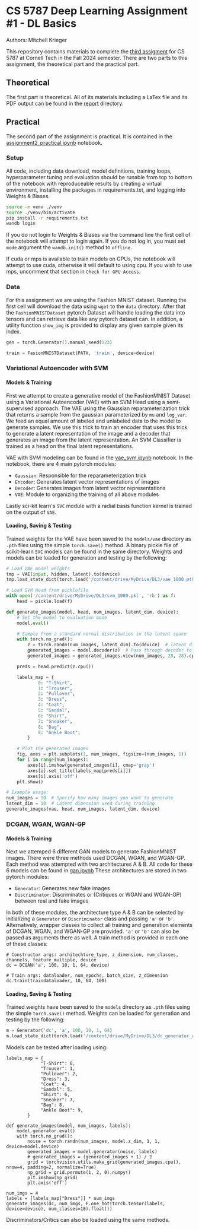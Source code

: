 # CS 5787 Deep Learning Assignment #1 - DL Basics

Authors: Mitchell Krieger

This repository contains materials to complete the [third assigment](./CS%205787%20-%20EX%203.pdf) for CS 5787 at Cornell Tech in the Fall 2024 semester. There are two parts to this assignment, the theoretical part and the practical part. 

## Theoretical

The first part is theoretical. All of its materials including a LaTex file and its PDF output can be found in the [report](./report/) directory.

## Practical

The second part of the assignment is practical. It is contained in the [assignment2_practical.ipynb](./assignment2_practical.ipynb) notebook. 

### Setup
All code, including data download, model definitions, training loops, hyperparameter tuning and evaluation should be runable from top to bottom of the notebook with reproduceable results by creating a virtual environment, installing the packages in requirements.txt, and logging into Weights & Biases.

```bash
source -m venv ./venv
source ./venv/bin/activate
pip install -r requirements.txt
wandb login
```

If you do not login to Weights & Biases via the command line the first cell of the notebook will attempt to login again. If you do not log in, you must set `mode` argument the `wandb.init()` method to `offline`. 

If cuda or mps is available to train models on GPUs, the notebook will attempt to use cuda, otherwise it will default to using cpu. If you wish to use mps, uncomment that section in `Check for GPU Access`.

### Data

For this assignment we are using the Fashion MNIST dataset. Running the first cell will download the data using `wget` to the `data` directory. After that the `FashionMNISTDataset` pytorch Dataset will handle loading the data into tensors and can retrieve data like any pytorch dataset can. In addition, a utility function `show_img` is provided to display any given sample given its index. 

```python
gen = torch.Generator().manual_seed(123)

train = FasionMNISTDataset(PATH, 'train', device=device)
```

### Variational Autoencoder with SVM

#### Models & Training

First we attempt to create a generative model of the FashionMNIST Dataset using a Variational Autoencoder (VAE) with an SVM Head using a semi-supervised approach. The VAE using the Gaussian reparameterization trick that returns a sample from the gaussian parameterized by `mu` and `log_var`. We feed an equal amount of labeled and unlabeled data to the model to generate samples. We use this trick to train an encoder that uses this trick to generate a latent representation of the image and a decoder that generates an image from the latent representation. An SVM Classifier is trained as a head on the final latent representations. 

VAE with SVM modeling can be found in the [vae_svm.ipynb](./vae_svm.ipynb) notebook. In the notebook, there are 4 main pytorch modules:
- `Gaussian`: Responsible for the reparameterization trick
- `Encoder`: Generates latent vector representations of images
- `Decoder`: Generates images from latent vector representations
- `VAE`: Module to organizing the training of all above modules

Lastly sci-kit learn's `SVC` module with a radial basis function kernel is trained on the output of `VAE`.

#### Loading, Saving & Testing

Trained weights for the VAE have been saved to the `models/vae` directory as `.pth` files using the simple `torch.save()` method. A binary pickle file of scikit-learn `SVC` models can be found in the same directory. Weights and models can be loaded for generation and testing by the following:

```python
# Load VAE model weights
tmp = VAE(input, hidden, latent).to(device)
tmp.load_state_dict(torch.load('/content/drive/MyDrive/DL3/vae_1000.pth'))

# Load SVM Head from picklefile
with open('/content/drive/MyDrive/DL3/svm_1000.pkl', 'rb') as f:
    head = pickle.load(f)

def generate_images(model, head, num_images, latent_dim, device):
    # Set the model to evaluation mode
    model.eval()

    # Sample from a standard normal distribution in the latent space
    with torch.no_grad():
        z = torch.randn(num_images, latent_dim).to(device)  # latent_dim is the size of the latent vector
        generated_images = model.decoder(z)  # Pass through decoder to get reconstructed images
        generated_images = generated_images.view(num_images, 28, 28).cpu()  # Reshape and move to CPU

    preds = head.predict(z.cpu())

    labels_map = {
            0: "T-Shirt",
            1: "Trouser",
            2: "Pullover",
            3: "Dress",
            4: "Coat",
            5: "Sandal",
            6: "Shirt",
            7: "Sneaker",
            8: "Bag",
            9: "Ankle Boot",
        }

    # Plot the generated images
    fig, axes = plt.subplots(1, num_images, figsize=(num_images, 1))
    for i in range(num_images):
        axes[i].imshow(generated_images[i], cmap='gray')
        axes[i].set_title(labels_map[preds[i]])
        axes[i].axis('off')
    plt.show()

# Example usage:
num_images = 10  # Specify how many images you want to generate
latent_dim = 10  # Latent dimension used during training
generate_images(vae, head, num_images, latent_dim, device)
```



### DCGAN, WGAN, WGAN-GP

#### Models & Training

Next we attemped 6 different GAN models to generate FashionMNIST images. There were three methods used DCGAN, WGAN, and WGAN-GP. Each method was attempted with two architectures A & B. All code for these 6 models can be found in [gan.ipynb](./gan.ipynb) These architectures are stored in two pytorch modules:
- `Generator`: Generates new fake images
- `Discriminator`: Discriminates or (Critiques or WGAN and WGAN-GP) between real and fake images

In both of these modules, the architecture type A & B can be selected by initializing a `Generator` or `Discriminator` class and passing `'a'` or `'b'`. Alternatively, wrapper classes to collect all training and generation elements of DCGAN, WGAN, and WGAN-GP are provided. `'a'` or `'b'` can also be passed as arguments there as well. A train method is provided in each one of these classes:

```
# Constructor args: architechture_type, z_dimension, num_classes, channels, feature_multiple, device
dc = DCGAN('a', 100, 10, 1, 64, device)

# Train args: dataloader, num_epochs, batch_size, z_dimension
dc.train(traindataloader, 10, 64, 100)
```

#### Loading, Saving & Testing

Trained weights have been saved to the `models` directory as `.pth` files using the simple `torch.save()` method. Weights can be loaded for generation and testing by the following:

```python
m = Generator('dc', 'a', 100, 10, 1, 64)
m.load_state_dict(torch.load('/content/drive/MyDrive/DL3/dc_generator_arch_a.pth'))
```

Models can be tested after loading using:
```
labels_map = {
             "T-Shirt": 0,
             "Trouser": 1,
             "Pullover": 2,
             "Dress": 3,
             "Coat": 4,
             "Sandal": 5,
             "Shirt": 6,
             "Sneaker": 7,
             "Bag": 8,
             "Ankle Boot": 9,
        }

def generate_images(model, num_images, labels):
    model.generator.eval()
    with torch.no_grad():  
        noise = torch.randn(num_images, model.z_dim, 1, 1, device=model.device)
        generated_images = model.generator(noise, labels)
        # generated_images = (generated_images + 1) / 2
        grid = torchvision.utils.make_grid(generated_images.cpu(), nrow=4, padding=2, normalize=True)
        np_grid = grid.permute(1, 2, 0).numpy()
        plt.imshow(np_grid)
        plt.axis('off')

num_imgs = 4
labels = [labels_map["Dress"]] * num_imgs
generate_images(dc, num_imgs, F.one_hot(torch.tensor(labels, device=device), num_classes=10).float())
```

Discriminators/Critics can also be loaded using the same methods.